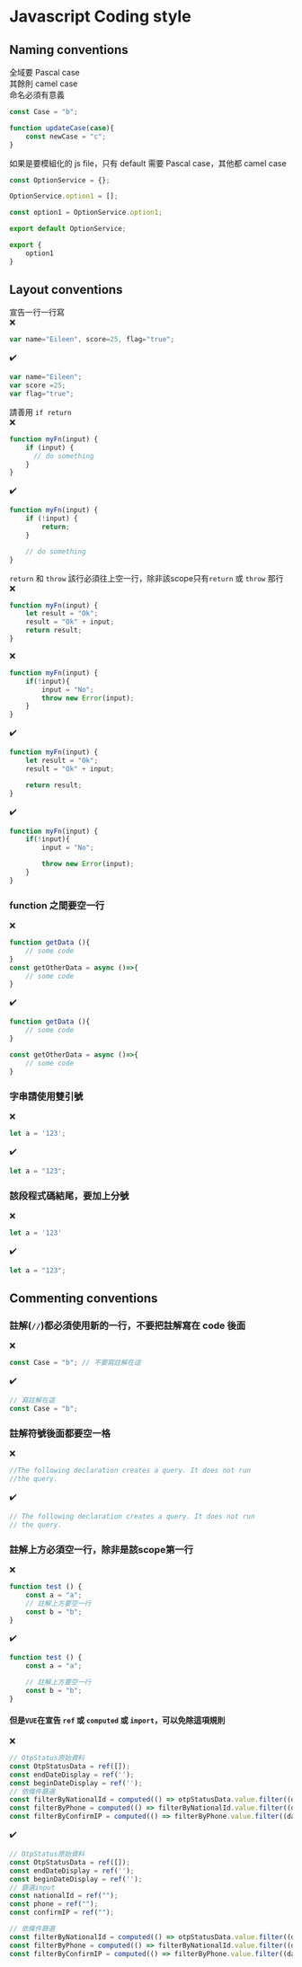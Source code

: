 # Javascript Coding style

## Naming conventions
全域要 Pascal case  
其餘則 camel case  
命名必須有意義  
```javascript
const Case = "b";

function updateCase(case){
    const newCase = "c";
}
```

如果是要模組化的 js file，只有 default 需要 Pascal case，其他都 camel case
```javascript
const OptionService = {};

OptionService.option1 = [];

const option1 = OptionService.option1;

export default OptionService;

export {
    option1
}
```

## Layout conventions
宣告一行一行寫   
❌
```javascript
var name="Eileen", score=25, flag="true";
```
✔️
```javascript
var name="Eileen";
var score =25;
var flag="true";
```

請善用 `if return`  
❌
```javascript
function myFn(input) {
	if (input) {
      // do something
	}
}
```
✔️
```javascript
function myFn(input) {
	if (!input) {
        return;
	}

    // do something
}
```

`return` 和 `throw` 該行必須往上空一行，除非該scope只有`return` 或 `throw` 那行  
❌
```javascript
function myFn(input) {
    let result = "Ok";
    result = "Ok" + input;
    return result;
}
```
❌
```javascript
function myFn(input) {
    if(!input){
        input = "No";
        throw new Error(input);
    }
}
```
✔️
```javascript
function myFn(input) {
    let result = "Ok";
    result = "Ok" + input;

    return result;
}
```
✔️
```javascript
function myFn(input) {
    if(!input){
        input = "No";

        throw new Error(input);
    }
}
```

### function 之間要空一行
❌
```javascript
function getData (){
	// some code
}
const getOtherData = async ()=>{
	// some code
}
```
✔️
```javascript
function getData (){
	// some code
}

const getOtherData = async ()=>{
	// some code
}
```

### 字串請使用雙引號
❌
```javascript
let a = '123';
```
✔️
```javascript
let a = "123";
```

### 該段程式碼結尾，要加上分號
❌
```javascript
let a = '123'
```
✔️
```javascript
let a = "123";
```

## Commenting conventions
### 註解(`//`)都必須使用新的一行，不要把註解寫在 code 後面   
❌
```javascript
const Case = "b"; // 不要寫註解在這
```
✔️
```javascript
// 寫註解在這
const Case = "b";
```

### 註解符號後面都要空一格
❌
```javascript
//The following declaration creates a query. It does not run
//the query.
```
✔️
```javascript
// The following declaration creates a query. It does not run
// the query.
```

### 註解上方必須空一行，除非是該scope第一行
❌
```javascript
function test () {
    const a = "a";
    // 註解上方要空一行
    const b = "b";
}
```
✔️
```javascript
function test () {
    const a = "a";

    // 註解上方要空一行
    const b = "b";
}
```
#### 但是`VUE`在宣告 `ref` 或 `computed` 或 `import`，可以免除這項規則
❌
```javascript
// OtpStatus原始資料
const OtpStatusData = ref([]);
const endDateDisplay = ref('');
const beginDateDisplay = ref('');
// 依條件篩選
const filterByNationalId = computed(() => otpStatusData.value.filter((data) => data.nationalId.includes(nationalId.value)));
const filterByPhone = computed(() => filterByNationalId.value.filter((data) => data.phone.includes(phone.value)));
const filterByConfirmIP = computed(() => filterByPhone.value.filter((data) => data.confirmIP.includes(confirmIP.value)));
```

✔️
```javascript
// OtpStatus原始資料
const OtpStatusData = ref([]);
const endDateDisplay = ref('');
const beginDateDisplay = ref('');
// 篩選input
const nationalId = ref("");
const phone = ref("");
const confirmIP = ref("");

// 依條件篩選
const filterByNationalId = computed(() => otpStatusData.value.filter((data) => data.nationalId.includes(nationalId.value)));
const filterByPhone = computed(() => filterByNationalId.value.filter((data) => data.phone.includes(phone.value)));
const filterByConfirmIP = computed(() => filterByPhone.value.filter((data) => data.confirmIP.includes(confirmIP.value)));
```
